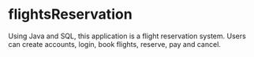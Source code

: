 # flightsReservation
Using Java and SQL, this application is a flight reservation system. Users can create accounts, login, book flights, reserve, pay and cancel.
